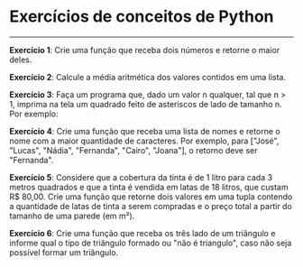 # Exercícios de conceitos de Python
---

**Exercício 1**: Crie uma função que receba dois números e retorne o maior deles.

**Exercício 2**: Calcule a média aritmética dos valores contidos em uma lista.

**Exercício 3**: Faça um programa que, dado um valor n qualquer, tal que n > 1, imprima na tela um quadrado feito de asteriscos de lado de tamanho n. Por exemplo:

**Exercício 4**: Crie uma função que receba uma lista de nomes e retorne o nome com a maior quantidade de caracteres. Por exemplo, para ["José", "Lucas", "Nádia", "Fernanda", "Cairo", "Joana"], o retorno deve ser "Fernanda".

**Exercício 5**: Considere que a cobertura da tinta é de 1 litro para cada 3 metros quadrados e que a tinta é vendida em latas de 18 litros, que custam R$ 80,00. Crie uma função que retorne dois valores em uma tupla contendo a quantidade de latas de tinta a serem compradas e o preço total a partir do tamanho de uma parede (em m²).

**Exercício 6**: Crie uma função que receba os três lado de um triângulo e informe qual o tipo de triângulo formado ou "não é triangulo", caso não seja possível formar um triângulo.